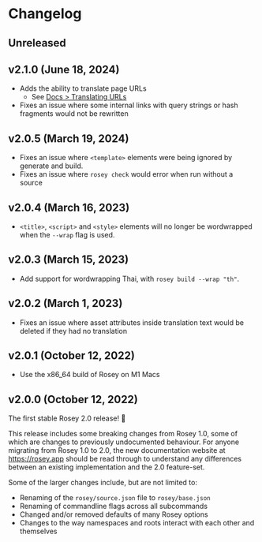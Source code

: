 # Changelog

<!-- 
    Add changes to the Unreleased section during development.
    Do not change this header — the GitHub action that releases
    this project will edit this file and add the version header for you.
    The Unreleased block will also be used for the GitHub release notes.
-->

## Unreleased

## v2.1.0 (June 18, 2024)

* Adds the ability to translate page URLs
  * See [Docs > Translating URLs](https://rosey.app/docs/urls/)
* Fixes an issue where some internal links with query strings or hash fragments would not be rewritten

## v2.0.5 (March 19, 2024)

* Fixes an issue where `<template>` elements were being ignored by generate and build. 
* Fixes an issue where `rosey check` would error when run without a source

## v2.0.4 (March 16, 2023)

* `<title>`, `<script>` and `<style>` elements will no longer be wordwrapped when the `--wrap` flag is used.

## v2.0.3 (March 15, 2023)

* Add support for wordwrapping Thai, with `rosey build --wrap "th"`.

## v2.0.2 (March 1, 2023)

* Fixes an issue where asset attributes inside translation text would be deleted if they had no translation

## v2.0.1 (October 12, 2022)

* Use the x86_64 build of Rosey on M1 Macs

## v2.0.0 (October 12, 2022)

The first stable Rosey 2.0 release! 🎉

This release includes some breaking changes from Rosey 1.0, some of which are changes to previously undocumented behaviour. For anyone migrating from Rosey 1.0 to 2.0, the new documentation website at https://rosey.app should be read through to understand any differences between an existing implementation and the 2.0 feature-set.

Some of the larger changes include, but are not limited to:

- Renaming of the `rosey/source.json` file to `rosey/base.json`
- Renaming of commandline flags across all subcommands
- Changed and/or removed defaults of many Rosey options
- Changes to the way namespaces and roots interact with each other and themselves
